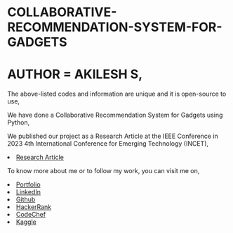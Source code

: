 # COLLABORATIVE-RECOMMENDATION-SYSTEM-FOR-GADGETS

# AUTHOR = AKILESH S,

The above-listed codes and information are unique and it is open-source to use,

We have done a Collaborative Recommendation System for Gadgets using Python,

We published our project as a Research Article at the IEEE Conference in 2023 4th International Conference for Emerging Technology (INCET),

<li><a href="https://ieeexplore.ieee.org/document/10169950">Research Article</a> 

To know more about me or to follow my work, you can visit me on,

<li><a href="https://akileshsaravanan.github.io/">Portfolio</a> 
<li><a href="http://www.linkedin.com/in/Akilesh--S">LinkedIn</a> 
<li><a href="https://github.com/AkileshSaravanan">Github</a> 
<li><a href="https://www.hackerrank.com/Akilesh_RMS">HackerRank</a> 
<li><a href="https://www.codechef.com/users/akilesh_lays">CodeChef</a> 
<li><a href="https://www.kaggle.com/akilesh23">Kaggle</a> 
